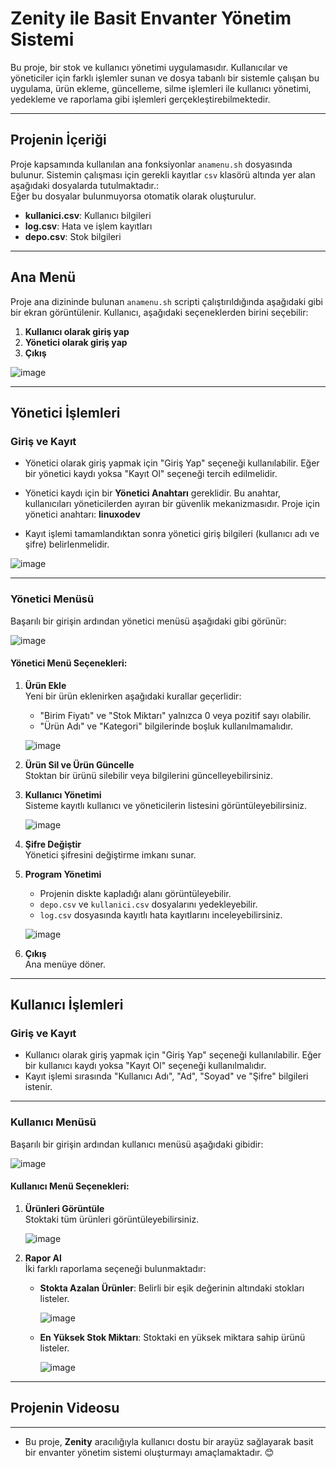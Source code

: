 # **Zenity ile Basit Envanter Yönetim Sistemi**

Bu proje, bir stok ve kullanıcı yönetimi uygulamasıdır. Kullanıcılar ve yöneticiler için farklı işlemler sunan ve dosya tabanlı bir sistemle çalışan bu uygulama, ürün ekleme, güncelleme, silme işlemleri ile kullanıcı yönetimi, yedekleme ve raporlama gibi işlemleri gerçekleştirebilmektedir.

---

## **Projenin İçeriği**

Proje kapsamında kullanılan ana fonksiyonlar `anamenu.sh` dosyasında bulunur. Sistemin çalışması için gerekli kayıtlar `csv` klasörü altında yer alan aşağıdaki dosyalarda tutulmaktadır.:<br>
 Eğer bu dosyalar bulunmuyorsa otomatik olarak oluşturulur.
- **kullanici.csv**: Kullanıcı bilgileri
- **log.csv**: Hata ve işlem kayıtları
- **depo.csv**: Stok bilgileri<br>
 
---

## **Ana Menü**

Proje ana dizininde bulunan `anamenu.sh` scripti çalıştırıldığında aşağıdaki gibi bir ekran görüntülenir. Kullanıcı, aşağıdaki seçeneklerden birini seçebilir:

1. **Kullanıcı olarak giriş yap**  
2. **Yönetici olarak giriş yap**  
3. **Çıkış**  

![image](https://github.com/user-attachments/assets/3bac9001-3841-4ac1-8c9f-cde6e56f4721)


---

## **Yönetici İşlemleri**

### **Giriş ve Kayıt**
- Yönetici olarak giriş yapmak için "Giriş Yap" seçeneği kullanılabilir. Eğer bir yönetici kaydı yoksa "Kayıt Ol" seçeneği tercih edilmelidir.  
- Yönetici kaydı için bir **Yönetici Anahtarı** gereklidir. Bu anahtar, kullanıcıları yöneticilerden ayıran bir güvenlik mekanizmasıdır. Proje için yönetici anahtarı: **linuxodev**

- Kayıt işlemi tamamlandıktan sonra yönetici giriş bilgileri (kullanıcı adı ve şifre) belirlenmelidir.

![image](https://github.com/user-attachments/assets/f8cb4673-0f5f-4b2f-8a36-ddc5b10bd5f6)

---

### **Yönetici Menüsü**
Başarılı bir girişin ardından yönetici menüsü aşağıdaki gibi görünür:

![image](https://github.com/user-attachments/assets/51da0e47-5037-441f-b1d7-22f6d72eee28)

#### Yönetici Menü Seçenekleri:

1. **Ürün Ekle**  
   Yeni bir ürün eklenirken aşağıdaki kurallar geçerlidir:  
   - "Birim Fiyatı" ve "Stok Miktarı" yalnızca 0 veya pozitif sayı olabilir.  
   - "Ürün Adı" ve "Kategori" bilgilerinde boşluk kullanılmamalıdır.  

   ![image](https://github.com/user-attachments/assets/96b3de31-5ca9-4074-9eea-51fb4421fcc2)

2. **Ürün Sil ve Ürün Güncelle**  
   Stoktan bir ürünü silebilir veya bilgilerini güncelleyebilirsiniz.

3. **Kullanıcı Yönetimi**  
   Sisteme kayıtlı kullanıcı ve yöneticilerin listesini görüntüleyebilirsiniz.

   ![image](https://github.com/user-attachments/assets/7f08c887-0fe4-41c5-8806-423cfdb3be51)

4. **Şifre Değiştir**  
   Yönetici şifresini değiştirme imkanı sunar.

5. **Program Yönetimi**  
   - Projenin diskte kapladığı alanı görüntüleyebilir.  
   - `depo.csv` ve `kullanici.csv` dosyalarını yedekleyebilir.  
   - `log.csv` dosyasında kayıtlı hata kayıtlarını inceleyebilirsiniz.

   ![image](https://github.com/user-attachments/assets/36c539f1-3831-4dda-b362-97cbb677e0f0)

6. **Çıkış**  
   Ana menüye döner.

---

## **Kullanıcı İşlemleri**

### **Giriş ve Kayıt**
- Kullanıcı olarak giriş yapmak için "Giriş Yap" seçeneği kullanılabilir. Eğer bir kullanıcı kaydı yoksa "Kayıt Ol" seçeneği kullanılmalıdır.  
- Kayıt işlemi sırasında "Kullanıcı Adı", "Ad", "Soyad" ve "Şifre" bilgileri istenir.

---

### **Kullanıcı Menüsü**
Başarılı bir girişin ardından kullanıcı menüsü aşağıdaki gibidir:

![image](https://github.com/user-attachments/assets/6112858d-67c5-4113-a03f-dc3757296ff7)

#### Kullanıcı Menü Seçenekleri:

1. **Ürünleri Görüntüle**  
   Stoktaki tüm ürünleri görüntüleyebilirsiniz.

   ![image](https://github.com/user-attachments/assets/e51c10f5-5d87-4ea8-b7cc-012d200b9489)

2. **Rapor Al**  
   İki farklı raporlama seçeneği bulunmaktadır:
   - **Stokta Azalan Ürünler**: Belirli bir eşik değerinin altındaki stokları listeler.  
     
     ![image](https://github.com/user-attachments/assets/58a27e44-1a73-4b07-84e6-0276e5274878)
   - **En Yüksek Stok Miktarı**: Stoktaki en yüksek miktara sahip ürünü listeler.  
     
     ![image](https://github.com/user-attachments/assets/8dd7ee3f-5f70-4ea2-8346-4148f105df01)

---

## Projenin Videosu

---
* Bu proje, **Zenity** aracılığıyla kullanıcı dostu bir arayüz sağlayarak basit bir envanter yönetim sistemi oluşturmayı amaçlamaktadır. 😊

